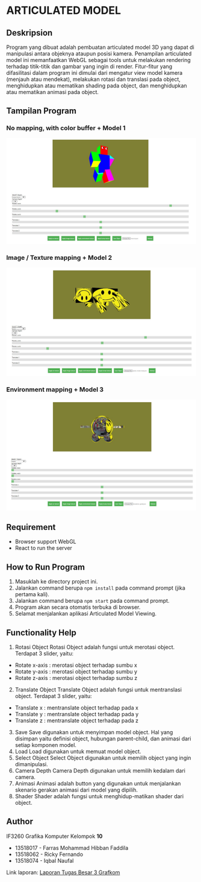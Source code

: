 # ARTICULATED MODEL
## Deskripsion
Program yang dibuat adalah pembuatan articulated model 3D yang dapat di manipulasi antara objeknya ataupun posisi kamera. Penampilan articulated model ini memanfaatkan WebGL sebagai tools untuk melakukan rendering terhadap titik-titik dan gambar yang ingin di render. Fitur-fitur yang difasilitasi dalam program ini dimulai dari mengatur view model kamera (menjauh atau mendekat), melakukan rotasi dan translasi pada object, menghidupkan atau mematikan shading pada object, dan menghidupkan atau mematikan animasi pada object.

## Tampilan Program

### No mapping, with color buffer + Model 1
![image1](./resources/manusia_color.jpg)

### Image / Texture mapping + Model 2
![image2](./resources/panda_image.jpg)

### Environment mapping + Model 3
![image3](./resources/doraemon_environment.jpg)

## Requirement
* Browser support WebGL
* React to run the server

## How to Run Program
1. Masuklah ke directory project ini.
2. Jalankan command berupa ```npm install``` pada command prompt (jika pertama kali).
3. Jalankan command berupa ```npm start``` pada command prompt.
4. Program akan secara otomatis terbuka di browser.
5. Selamat menjalankan aplikasi Articulated Model Viewing.

## Functionality Help
1. Rotasi Object
Rotasi Object adalah fungsi untuk merotasi object. Terdapat 3 slider, yaitu:
- Rotate x-axis : merotasi object terhadap sumbu x
- Rotate y-axis : merotasi object terhadap sumbu y
- Rotate z-axis : merotasi object terhadap sumbu z
2. Translate Object
Translate Object adalah fungsi untuk mentranslasi object. Terdapat 3 slider, yaitu:
- Translate x : mentranslate object terhadap pada x
- Translate y : mentranslate object terhadap pada y
- Translate z : mentranslate object terhadap pada z
3. Save
Save digunakan untuk menyimpan model object. Hal yang disimpan yaitu definisi object, hubungan parent-child, dan animasi dari setiap komponen model.
4. Load
Load digunakan untuk memuat model object.
5. Select Object
Select Object digunakan untuk memilih object yang ingin dimanipulasi.
6. Camera Depth
Camera Depth digunakan untuk memilih kedalam dari camera.
7. Animasi
Animasi adalah button yang digunakan untuk menjalankan skenario gerakan animasi dari model yang dipilih.
8. Shader
Shader adalah fungsi untuk menghidup-matikan shader dari object.
## Author
IF3260 Grafika Komputer Kelompok **10**
* 13518017 - Farras Mohammad Hibban Faddila
* 13518062 - Ricky Fernando
* 13518074 - Iqbal Naufal

Link laporan:
[Laporan Tugas Besar 3 Grafkom](https://docs.google.com/document/d/1bplUU3LiU1ltcuK-K4iIGlEvZ4jDUDj3ODBh5GBAhVI)